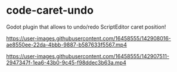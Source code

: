 # code-caret-undo

Godot plugin that allows to undo/redo ScriptEditor caret position!

https://user-images.githubusercontent.com/16458555/142908016-ae8550ee-22da-4bbb-9887-b587633f5567.mp4


https://user-images.githubusercontent.com/16458555/142907511-2947347f-1ea6-43b0-9c45-f98ddec3b63a.mp4


